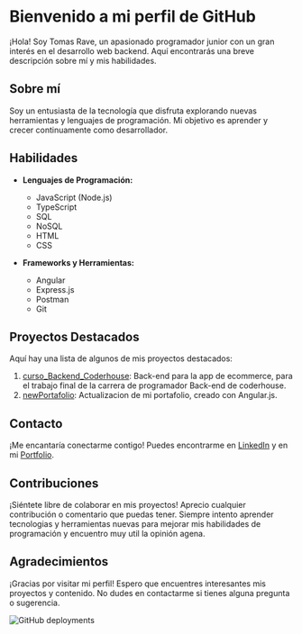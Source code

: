 # Bienvenido a mi perfil de GitHub

¡Hola! Soy Tomas Rave, un apasionado programador junior con un gran interés en el desarrollo web backend. Aquí encontrarás una breve descripción sobre mí y mis habilidades.

## Sobre mí

Soy un entusiasta de la tecnología que disfruta explorando nuevas herramientas y lenguajes de programación. Mi objetivo es aprender y crecer continuamente como desarrollador.

## Habilidades

- **Lenguajes de Programación:**
  - JavaScript (Node.js)
  - TypeScript
  - SQL
  - NoSQL
  - HTML
  - CSS
  
- **Frameworks y Herramientas:**
  - Angular
  - Express.js
  - Postman
  - Git

## Proyectos Destacados

Aquí hay una lista de algunos de mis proyectos destacados:

1. [curso_Backend_Coderhouse](https://github.com/TomyReiv/curso_Backend_Coderhouse.git): Back-end para la app de ecommerce, para el trabajo final de la carrera de programador Back-end de coderhouse.
2. [newPortafolio](https://github.com/TomyReiv/newPortafolio.git): Actualizacion de mi portafolio, creado con Angular.js.

## Contacto

¡Me encantaría conectarme contigo! Puedes encontrarme en [LinkedIn](www.linkedin.com/in/tomas-rave-dev) y en mi [Portfolio](www.tomasravedev.com.ar).

## Contribuciones

¡Siéntete libre de colaborar en mis proyectos! Aprecio cualquier contribución o comentario que puedas tener. Siempre intento aprender tecnologias y herramientas nuevas para mejorar mis habilidades de programación y encuentro muy util la opinión agena.

## Agradecimientos

¡Gracias por visitar mi perfil! Espero que encuentres interesantes mis proyectos y contenido. No dudes en contactarme si tienes alguna pregunta o sugerencia.

![GitHub deployments](https://img.shields.io/github/deployments/TomyReiv/https%3A%2F%2Fgithub.com%2FTomyReiv%2FTomyReiv.git/:environment)